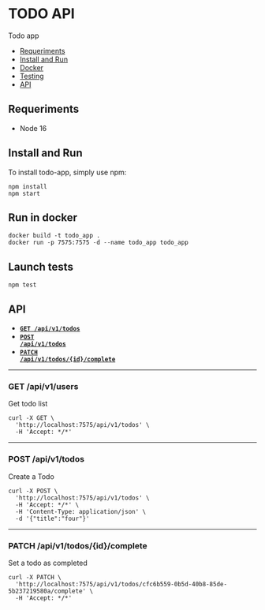 # TODO API

Todo app

- [Requeriments](#requeriments)
- [Install and Run](#install)
- [Docker](#docker)
- [Testing](#test)
- [API](#api)

<a name="requeriments"></a>

## Requeriments

- Node 16

<a name="install"></a>

## Install and Run

To install todo-app, simply use npm:

```
npm install
npm start
```

<a name="docker"></a>

## Run in docker

```
docker build -t todo_app .
docker run -p 7575:7575 -d --name todo_app todo_app
```

<a name="test"></a>

## Launch tests

```
npm test
```

<a name="api"></a>

## API

- <a href="#todoList"><code><b>GET /api/v1/todos</b></code></a>
- <a href="#createTodo"><code><b>POST /api/v1/todos</b></code></a>
- <a href="#completeTodo"><code><b>PATCH /api/v1/todos/{id}/complete</b></code></a>

---

<a name="todoList"></a>

### GET /api/v1/users

Get todo list

```
curl -X GET \
  'http://localhost:7575/api/v1/todos' \
  -H 'Accept: */*'
```

---

<a name="createTodo"></a>

### POST /api/v1/todos

Create a Todo

```
curl -X POST \
  'http://localhost:7575/api/v1/todos' \
  -H 'Accept: */*' \
  -H 'Content-Type: application/json' \
  -d '{"title":"four"}'
```

---

<a name="completeTodo"></a>

### PATCH /api/v1/todos/{id}/complete

Set a todo as completed

```
curl -X PATCH \
  'http://localhost:7575/api/v1/todos/cfc6b559-0b5d-40b8-85de-5b237219580a/complete' \
  -H 'Accept: */*'
```
